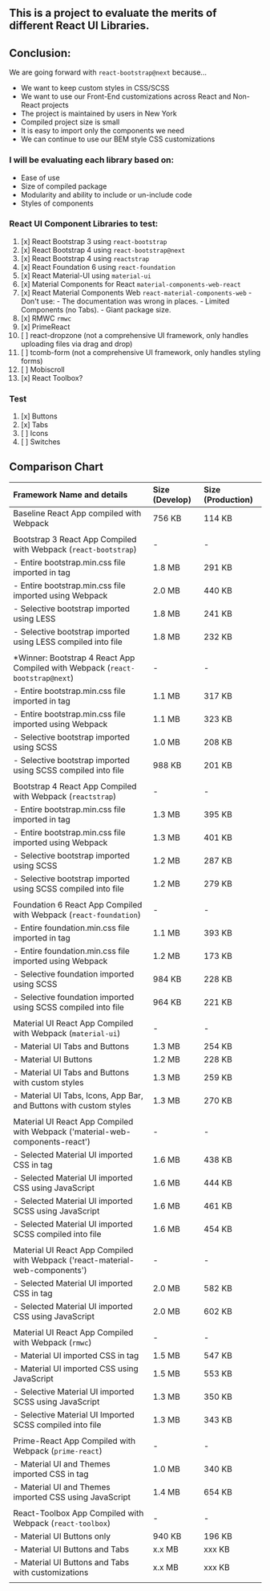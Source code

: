 ## This is a project to evaluate the merits of different React UI Libraries.

## Conclusion:
We are going forward with `react-bootstrap@next` because...
- We want to keep custom styles in CSS/SCSS
- We want to use our Front-End customizations across React and Non-React projects
- The project is maintained by users in New York
- Compiled project size is small
- It is easy to import only the components we need
- We can continue to use our BEM style CSS customizations

### I will be evaluating each library based on:
- Ease of use
- Size of compiled package
- Modularity and ability to include or un-include code
- Styles of components

### React UI Component Libraries to test:
1. [x] React Bootstrap 3 using `react-bootstrap`
2. [x] React Bootstrap 4 using `react-bootstrap@next`
3. [x] React Bootstrap 4 using `reactstrap`
4. [x] React Foundation 6 using `react-foundation`
5. [x] React Material-UI using `material-ui`
6. [x] Material Components for React `material-components-web-react`
7. [x] React Material Components Web `react-material-components-web`
        - Don't use:
        - The documentation was wrong in places.
        - Limited Components (no Tabs).
        - Giant package size.
8. [x] RMWC `rmwc`
9. [x] PrimeReact
10. [ ] react-dropzone (not a comprehensive UI framework, only handles uploading files via drag and drop)
11. [ ] tcomb-form (not a comprehensive UI framework, only handles styling forms)
12. [ ] Mobiscroll
13. [x] React Toolbox?

### Test
1. [x] Buttons
2. [x] Tabs
3. [ ] Icons
4. [ ] Switches

## Comparison Chart

| Framework Name and details                                                    | Size (Develop) | Size (Production) |
| :-------------------------                                                    | :------------- | :---------------- |
| Baseline React App compiled with Webpack                                      |      756 KB    |        114 KB     |
|                                                                               |                |                   |
| Bootstrap 3 React App Compiled with Webpack (`react-bootstrap`)               |        -       |         -         |
| - Entire bootstrap.min.css file imported in <link> tag                        |      1.8 MB    |        291 KB     |
| - Entire bootstrap.min.css file imported using Webpack                        |      2.0 MB    |        440 KB     |
| - Selective bootstrap imported using LESS                                     |      1.8 MB    |        241 KB     |
| - Selective bootstrap imported using LESS compiled into file                  |      1.8 MB    |        232 KB     |
|                                                                               |                |                   |
| *Winner: Bootstrap 4 React App Compiled with Webpack (`react-bootstrap@next`) |        -       |         -         |
| - Entire bootstrap.min.css file imported in <link> tag                        |      1.1 MB    |        317 KB     |
| - Entire bootstrap.min.css file imported using Webpack                        |      1.1 MB    |        323 KB     |
| - Selective bootstrap imported using SCSS                                     |      1.0 MB    |        208 KB     |
| - Selective bootstrap imported using SCSS compiled into file                  |      988 KB    |        201 KB     |
|                                                                               |                |                   |
| Bootstrap 4 React App Compiled with Webpack (`reactstrap`)                    |        -       |         -         |
| - Entire bootstrap.min.css file imported in <link> tag                        |      1.3 MB    |        395 KB     |
| - Entire bootstrap.min.css file imported using Webpack                        |      1.3 MB    |        401 KB     |
| - Selective bootstrap imported using SCSS                                     |      1.2 MB    |        287 KB     |
| - Selective bootstrap imported using SCSS compiled into file                  |      1.2 MB    |        279 KB     |
|                                                                               |                |                   |
| Foundation 6 React App Compiled with Webpack (`react-foundation`)             |        -       |         -         |
| - Entire foundation.min.css file imported in <link> tag                       |      1.1 MB    |        393 KB     |
| - Entire foundation.min.css file imported using Webpack                       |      1.2 MB    |        173 KB     |
| - Selective foundation imported using SCSS                                    |      984 KB    |        228 KB     |
| - Selective foundation imported using SCSS compiled into file                 |      964 KB    |        221 KB     |
|                                                                               |                |                   |
| Material UI React App Compiled with Webpack (`material-ui`)                   |        -       |         -         |
| - Material UI Tabs and Buttons                                                |      1.3 MB    |        254 KB     |
| - Material UI Buttons                                                         |      1.2 MB    |        228 KB     |
| - Material UI Tabs and Buttons with custom styles                             |      1.3 MB    |        259 KB     |
| - Material UI Tabs, Icons, App Bar, and Buttons with custom styles            |      1.3 MB    |        270 KB     |
|                                                                               |                |                   |
| Material UI React App Compiled with Webpack ('material-web-components-react') |        -       |         -         |
| - Selected Material UI imported CSS in <link> tag                             |      1.6 MB    |        438 KB     |
| - Selected Material UI imported CSS using JavaScript                          |      1.6 MB    |        444 KB     |
| - Selected Material UI imported SCSS using JavaScript                         |      1.6 MB    |        461 KB     |
| - Selected Material UI imported SCSS compiled into file                       |      1.6 MB    |        454 KB     |
|                                                                               |                |                   |
| Material UI React App Compiled with Webpack ('react-material-web-components') |        -       |         -         |
| - Selected Material UI imported CSS in <link> tag                             |      2.0 MB    |        582 KB     |
| - Selected Material UI imported CSS using JavaScript                          |      2.0 MB    |        602 KB     |
|                                                                               |                |                   |
| Material UI React App Compiled with Webpack (`rmwc`)                          |        -       |         -         |
| - Material UI imported CSS in <link> tag                                      |      1.5 MB    |        547 KB     |
| - Material UI imported CSS using JavaScript                                   |      1.5 MB    |        553 KB     |
| - Selective Material UI imported SCSS using JavaScript                        |      1.3 MB    |        350 KB     |
| - Selective Material UI Imported SCSS compiled into file                      |      1.3 MB    |        343 KB     |
|                                                                               |                |                   |
| Prime-React App Compiled with Webpack (`prime-react`)                         |        -       |         -         |
| - Material UI and Themes imported CSS in <link> tag                           |      1.0 MB    |        340 KB     |
| - Material UI and Themes imported CSS using JavaScript                        |      1.4 MB    |        654 KB     |
|                                                                               |                |                   |
| React-Toolbox App Compiled with Webpack (`react-toolbox`)                     |        -       |         -         |
| - Material UI Buttons only                                                    |      940 KB    |        196 KB     |
| - Material UI Buttons and Tabs                                                |      x.x MB    |        xxx KB     |
| - Material UI Buttons and Tabs with customizations                            |      x.x MB    |        xxx KB     |
|                                                                               |                |                   |
